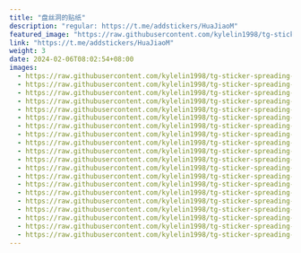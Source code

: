 ```yaml
---
title: "盘丝洞的贴纸"
description: "regular: https://t.me/addstickers/HuaJiaoM"
featured_image: "https://raw.githubusercontent.com/kylelin1998/tg-sticker-spreading-worldwide-images/main/img/c216e9fe-00e3-4de2-9aab-e50a95dde4f8.jpg"
link: "https://t.me/addstickers/HuaJiaoM"
weight: 3
date: 2024-02-06T08:02:54+08:00
images:
  - https://raw.githubusercontent.com/kylelin1998/tg-sticker-spreading-worldwide-images/main/img/c216e9fe-00e3-4de2-9aab-e50a95dde4f8.jpg
  - https://raw.githubusercontent.com/kylelin1998/tg-sticker-spreading-worldwide-images/main/img/ea7753d7-ec51-44fe-b4b9-bf87ffaa5084.jpg
  - https://raw.githubusercontent.com/kylelin1998/tg-sticker-spreading-worldwide-images/main/img/0e9eda64-ce46-4e1b-865f-4fd46e62b578.jpg
  - https://raw.githubusercontent.com/kylelin1998/tg-sticker-spreading-worldwide-images/main/img/045c00df-070a-4402-948e-741200fde183.jpg
  - https://raw.githubusercontent.com/kylelin1998/tg-sticker-spreading-worldwide-images/main/img/10559035-e85e-4d53-87ff-0e4f5dba955d.jpg
  - https://raw.githubusercontent.com/kylelin1998/tg-sticker-spreading-worldwide-images/main/img/29637583-abc4-4bd3-9775-f6f5bf79744c.jpg
  - https://raw.githubusercontent.com/kylelin1998/tg-sticker-spreading-worldwide-images/main/img/25133c54-d184-4664-9961-0205aa3fbd6f.jpg
  - https://raw.githubusercontent.com/kylelin1998/tg-sticker-spreading-worldwide-images/main/img/c523384d-33ed-460b-90e6-595eb13e783f.jpg
  - https://raw.githubusercontent.com/kylelin1998/tg-sticker-spreading-worldwide-images/main/img/03facbde-1dd5-4023-bbbb-d9a3dbe9e970.jpg
  - https://raw.githubusercontent.com/kylelin1998/tg-sticker-spreading-worldwide-images/main/img/19a424c0-5c3b-4e0e-9315-06ac0d251ad4.jpg
  - https://raw.githubusercontent.com/kylelin1998/tg-sticker-spreading-worldwide-images/main/img/651ee8dc-a2f3-448f-a694-968615ac555f.jpg
  - https://raw.githubusercontent.com/kylelin1998/tg-sticker-spreading-worldwide-images/main/img/223438f5-0d8c-48ec-81b6-a3c1b549ddaf.jpg
  - https://raw.githubusercontent.com/kylelin1998/tg-sticker-spreading-worldwide-images/main/img/1c7953fb-d35d-41d4-a3c7-fa857c8f509b.jpg
  - https://raw.githubusercontent.com/kylelin1998/tg-sticker-spreading-worldwide-images/main/img/401bddfa-a5c6-4086-9fdb-0edd78e2e95f.jpg
  - https://raw.githubusercontent.com/kylelin1998/tg-sticker-spreading-worldwide-images/main/img/037d201a-7ff2-412d-9459-a4ebc27f84f2.jpg
  - https://raw.githubusercontent.com/kylelin1998/tg-sticker-spreading-worldwide-images/main/img/0673c668-4c66-42ff-b4e8-6706c9b87f6f.jpg
  - https://raw.githubusercontent.com/kylelin1998/tg-sticker-spreading-worldwide-images/main/img/bb9ccfcd-0cf9-49c6-a880-3f143cfb4725.jpg
  - https://raw.githubusercontent.com/kylelin1998/tg-sticker-spreading-worldwide-images/main/img/f1b4ee76-5c26-4180-a330-35ddfad10d2f.jpg
  - https://raw.githubusercontent.com/kylelin1998/tg-sticker-spreading-worldwide-images/main/img/b2d43d98-8577-4d4c-abb8-60e118113403.jpg
  - https://raw.githubusercontent.com/kylelin1998/tg-sticker-spreading-worldwide-images/main/img/68c1291b-46b9-41ac-bcef-e7fd3a9527de.jpg
---
```

